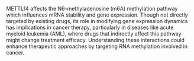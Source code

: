 METTL14 affects the N6-methyladenosine (m6A) methylation pathway which influences mRNA stability and gene expression. Though not directly targeted by existing drugs, its role in modifying gene expression dynamics has implications in cancer therapy, particularly in diseases like acute myeloid leukemia (AML), where drugs that indirectly affect this pathway might change treatment efficacy. Understanding these interactions could enhance therapeutic approaches by targeting RNA methylation involved in cancer.